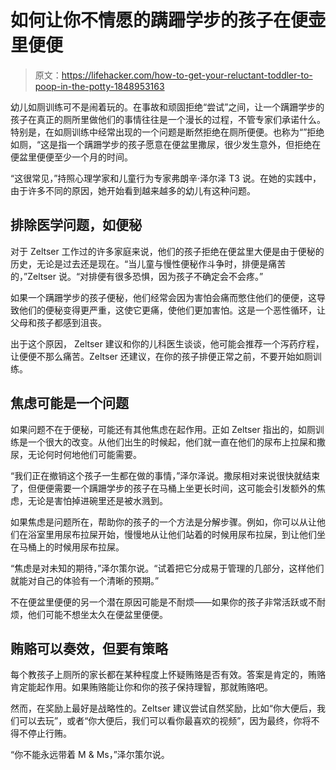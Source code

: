# 如何让你不情愿的蹒跚学步的孩子在便壶里便便

> 原文：<https://lifehacker.com/how-to-get-your-reluctant-toddler-to-poop-in-the-potty-1848953163>

幼儿如厕训练可不是闹着玩的。在事故和顽固拒绝“尝试”之间，让一个蹒跚学步的孩子在真正的厕所里做他们的事情往往是一个漫长的过程，不管专家们承诺什么。特别是，在如厕训练中经常出现的一个问题是断然拒绝在厕所便便。也称为“”拒绝如厕，“这是指一个蹒跚学步的孩子愿意在便盆里撒尿，很少发生意外，但拒绝在便盆里便便至少一个月的时间。



“这很常见，”持照心理学家和儿童行为专家弗朗辛·泽尔泽 T3 说。在她的实践中，由于许多不同的原因，她开始看到越来越多的幼儿有这种问题。

## **排除医学问题，如便秘**

对于 Zeltser 工作过的许多家庭来说，他们的孩子拒绝在便盆里大便是由于便秘的历史，无论是过去还是现在。“当儿童与慢性便秘作斗争时，排便是痛苦的，”Zeltser 说。“对排便有很多恐惧，因为孩子不确定会不会疼。”

如果一个蹒跚学步的孩子便秘，他们经常会因为害怕会痛而憋住他们的便便，这导致他们的便秘变得更严重，这使它更痛，使他们更加害怕。这是一个恶性循环，让父母和孩子都感到沮丧。

出于这个原因， Zeltser 建议和你的儿科医生谈谈，他可能会推荐一个泻药疗程，让便便不那么痛苦。Zeltser 还建议，在你的孩子排便正常之前，不要开始如厕训练。

## **焦虑可能是一个问题**

如果问题不在于便秘，可能还有其他焦虑在起作用。正如 Zeltser 指出的，如厕训练是一个很大的改变。从他们出生的时候起，他们就一直在他们的尿布上拉屎和撒尿，无论何时何地他们可能需要。

“我们正在撤销这个孩子一生都在做的事情，”泽尔泽说。撒尿相对来说很快就结束了，但便便需要一个蹒跚学步的孩子在马桶上坐更长时间，这可能会引发额外的焦虑，无论是害怕掉进碗里还是被水溅到。

如果焦虑是问题所在，帮助你的孩子的一个方法是分解步骤。例如，你可以从让他们在浴室里用尿布拉屎开始，慢慢地从让他们站着的时候用尿布拉屎，到让他们坐在马桶上的时候用尿布拉屎。

“焦虑是对未知的期待，”泽尔策尔说。“试着把它分成易于管理的几部分，这样他们就能对自己的体验有一个清晰的预期。”

不在便盆里便便的另一个潜在原因可能是不耐烦——如果你的孩子非常活跃或不耐烦，他们可能不想坐太久在便盆里便便。

## **贿赂可以奏效，但要有策略**

每个教孩子上厕所的家长都在某种程度上怀疑贿赂是否有效。答案是肯定的，贿赂肯定能起作用。如果贿赂能让你和你的孩子保持理智，那就贿赂吧。

然而，在奖励上最好是战略性的。Zeltser 建议尝试自然奖励，比如“你大便后，我们可以去玩”，或者“你大便后，我们可以看你最喜欢的视频”，因为最终，你将不得不停止行贿。

“你不能永远带着 M & Ms，”泽尔策尔说。